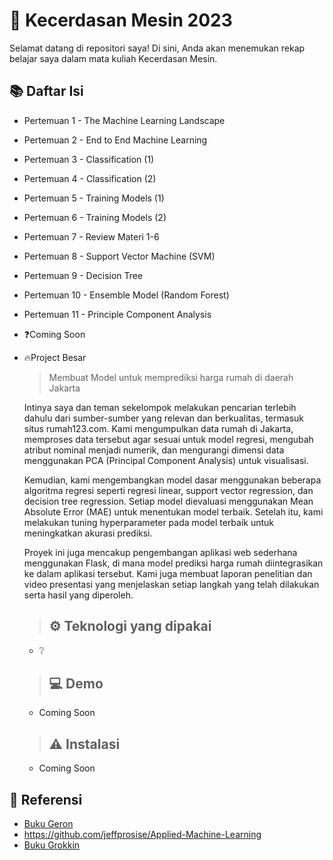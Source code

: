 # 🤖 Kecerdasan Mesin 2023

Selamat datang di repositori saya! Di sini, Anda akan menemukan rekap belajar saya dalam mata kuliah Kecerdasan Mesin.

## 📚 Daftar Isi
- Pertemuan 1 - The Machine Learning Landscape
- Pertemuan 2 - End to End Machine Learning
- Pertemuan 3 - Classification (1)
- Pertemuan 4 - Classification (2)
- Pertemuan 5 - Training Models (1)
- Pertemuan 6 - Training Models (2)
- Pertemuan 7 - Review Materi 1-6
- Pertemuan 8 - Support Vector Machine (SVM)
- Pertemuan 9 - Decision Tree
- Pertemuan 10 - Ensemble Model (Random Forest)
- Pertemuan 11 - Principle Component Analysis
- ❓Coming Soon
- 🔥Project Besar

  > Membuat Model untuk memprediksi harga rumah di daerah Jakarta

    Intinya saya dan teman sekelompok melakukan pencarian terlebih dahulu dari sumber-sumber yang relevan dan berkualitas, termasuk situs rumah123.com. Kami mengumpulkan data rumah di Jakarta, memproses data tersebut agar sesuai     untuk model regresi, mengubah atribut nominal menjadi numerik, dan mengurangi dimensi data menggunakan PCA (Principal Component Analysis) untuk visualisasi.

    Kemudian, kami mengembangkan model dasar menggunakan beberapa algoritma regresi seperti regresi linear, support vector regression, dan decision tree regression. Setiap model dievaluasi menggunakan Mean Absolute Error (MAE)       untuk menentukan model terbaik. Setelah itu, kami melakukan tuning hyperparameter pada model terbaik untuk meningkatkan akurasi prediksi.

    Proyek ini juga mencakup pengembangan aplikasi web sederhana menggunakan Flask, di mana model prediksi harga rumah diintegrasikan ke dalam aplikasi tersebut. Kami juga membuat laporan penelitian dan video presentasi yang         menjelaskan setiap langkah yang telah dilakukan serta hasil yang diperoleh.

  > ## ⚙️ Teknologi yang dipakai
    - ❔
  
  > ## 💻 Demo
    - Coming Soon
  
  > ## ⚠️ Instalasi
    - Coming Soon
    
## 📖 Referensi
- [Buku Geron ](https://drive.google.com/file/d/1wopIXnjogxeXZi4mPzNIYcICgeeuYDXJ/view)
- https://github.com/jeffprosise/Applied-Machine-Learning
- [Buku Grokkin](https://drive.google.com/file/d/1qP5hpz2YctpF1U7URY8iWDPBMSiOG--T/view)

